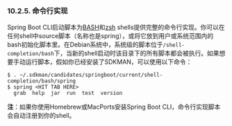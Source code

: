 ### 10.2.5. 命令行实现

Spring Boot CLI启动脚本为[BASH](http://en.wikipedia.org/wiki/Bash_%28Unix_shell%29)和[zsh](http://en.wikipedia.org/wiki/Zsh) shells提供完整的命令行实现。你可以在任何shell中source脚本（名称也是spring），或将它放到用户或系统范围内的bash初始化脚本里。在Debian系统中，系统级的脚本位于`/shell-completion/bash`下，当新的shell启动时该目录下的所有脚本都会被执行。如果想要手动运行脚本，假如你已经安装了SDKMAN，可以使用以下命令：
```shell
$ . ~/.sdkman/candidates/springboot/current/shell-completion/bash/spring
$ spring <HIT TAB HERE>
  grab  help  jar  run  test  version
```

**注**：如果你使用Homebrew或MacPorts安装Spring Boot CLI，命令行实现脚本会自动注册到你的shell。
